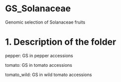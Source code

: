 # GS_Solanaceae
Genomic selection of Solanaceae fruits

# 1. Description of the folder
pepper: GS in pepper accessions

tomato: GS in tomato accessions

tomato_wild: GS in wild tomato accessions
